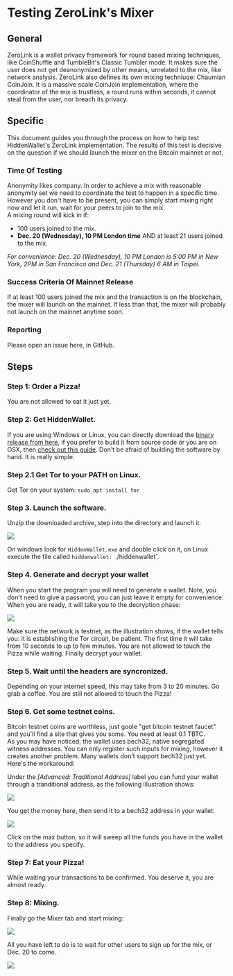 # Testing ZeroLink's Mixer

## General

ZeroLink is a wallet privacy framework for round based mixing techniques, like CoinShuffle and TumbleBit's Classic Tumbler mode. It makes sure the user does not get deanonymized by other means, unrelated to the mix, like network analysis. ZeroLink also defines its own mixing techniuqe: Chaumian CoinJoin. It is a massive scale CoinJoin implementation, where the coordinator of the mix is trustless, a round runs within seconds, it cannot steal from the user, nor breach its privacy.  

## Specific

This document guides you through the process on how to help test HiddenWallet's ZeroLink implementation. The results of this test is decisive on the question if we should launch the mixer on the Bitcoin mainnet or not.  

### Time Of Testing

Anonymity likes company. In order to achieve a mix with reasonable anonymity set we need to coordinate the test to happen in a specific time. However you don't have to be present, you can simply start mixing right now and let it run, wait for your peers to join to the mix.  
A mixing round will kick in if:
- 100 users joined to the mix.  
- **Dec. 20 (Wednesday), 10 PM London time** AND at least 21 users joined to the mix.  

*For convenience: Dec. 20 (Wednesday), 10 PM London is 5:00 PM in New York, 2PM in San Francisco and Dec. 21 (Thursday) 6 AM in Taipei.*

### Success Criteria Of Mainnet Release

If at least 100 users joined the mix and the transaction is on the blockchain, the mixer will launch on the mainnet.
If less than that, the mixer will probably not launch on the mainnet anytime soon.

### Reporting

Please open an issue here, in GitHub.

## Steps

### Step 1: Order a Pizza!

You are not allowed to eat it just yet.

### Step 2: Get HiddenWallet.

If you are using Windows or Linux, you can directly download the [binary release from here](https://github.com/nopara73/HiddenWallet/releases), if you prefer to build it from source code or you are on OSX, then [check out this guide](https://github.com/nopara73/HiddenWallet/blob/master/README.md#building-from-source-code). Don't be afraid of building the software by hand. It is really simple.  

### Step 2.1 Get Tor to your PATH on Linux.

Get Tor on your system: `sudo apt install tor`

### Step 3. Launch the software.  

Unzip the downloaded archive, step into the directory and launch it.  

![](https://i.imgur.com/aYd7xZc.png)

On windows look for `HiddenWallet.exe` and double click on it, on Linux execute the file called `hiddenwallet: `./hiddenwallet`.  

### Step 4. Generate and decrypt your wallet

When you start the program you will need to generate a wallet. Note, you don't need to give a password, you can just leave it empty for convenience. When you are ready, it will take you to the decryption phase:  

![](https://i.imgur.com/dp0q1nC.png)

Make sure the network is testnet, as the illustration shows, if the wallet tells you: it is establishing the Tor circuit, be patient. The first time it will take from 10 seconds to up to few minutes. You are not allowed to touch the Pizza while waiting.
Finally decrypt your wallet.

### Step 5. Wait until the headers are syncronized.  

Depending on your internet speed, this may take from 3 to 20 minutes. Go grab a coffee. You are still not allowed to touch the Pizza!

### Step 6. Get some testnet coins.

Bitcoin testnet coins are worthless, just goole "get bitcoin testnet faucet" and you'll find a site that gives you some. You need at least 0.1 TBTC.  
As you may have noticed, the wallet uses bech32, native segregated witness addresses. You can only register such inputs for mixing, however it creates another problem. Many wallets don't support bech32 just yet. Here's the workaround:  

Under the *[Advanced: Traditional Address]* label you can fund your wallet through a tranditional address, as the following illustration shows:

![](https://i.imgur.com/xAfySIq.png)

You get the money here, then send it to a bech32 address in your wallet:  

![](https://i.imgur.com/UcWQCJh.png)  

Click on the max button, so it will sweep all the funds you have in the wallet to the address you specify.  

### Step 7: Eat your Pizza!

While waiting your transactions to be confirmed. You deserve it, you are almost ready.

### Step 8: Mixing.

Finally go the Mixer tab and start mixing:

![](https://i.imgur.com/X4Ut0U7.png)

All you have left to do is to wait for other users to sign up for the mix, or Dec. 20 to come.

![](https://i.imgur.com/OFeShT6.png)
